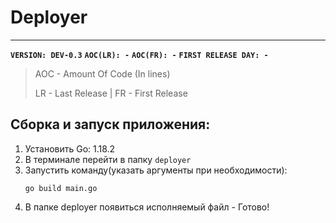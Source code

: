 # Deployer

***
**`VERSION: DEV-0.3`**
**`AOC(LR): -`**
**`AOC(FR): -`**
**`FIRST RELEASE DAY: -`**
> AOC - Amount Of Code (In lines)
>
> LR - Last Release | FR - First Release

## Сборка и запуск приложения:

1) Установить Go: 1.18.2
2) В терминале перейти в папку `deployer`
3) Запустить команду(указать аргументы при необходимости):
    ```shell
    go build main.go
    ```
4) В папке deployer появиться исполняемый файл - Готово!
